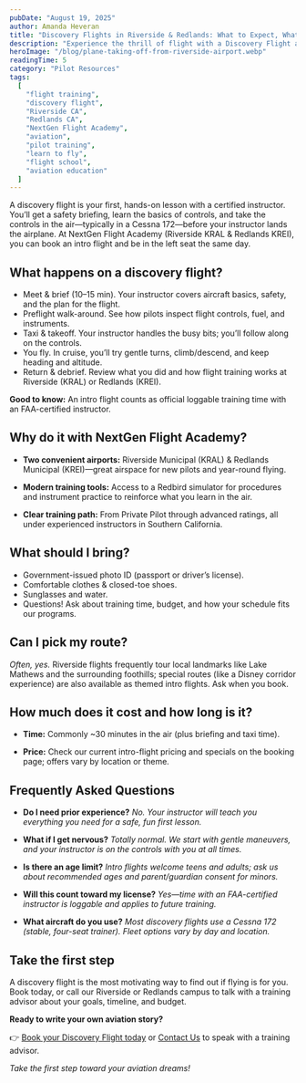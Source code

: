 ```yaml
---
pubDate: "August 19, 2025"
author: Amanda Heveran
title: "Discovery Flights in Riverside & Redlands: What to Expect, What You’ll Do, and How to Book"
description: "Experience the thrill of flight with a Discovery Flight at NextGen Flight Academy in Riverside or Redlands, CA. Learn what to expect, what you’ll do, and how to book your unforgettable first flight."
heroImage: "/blog/plane-taking-off-from-riverside-airport.webp"
readingTime: 5
category: "Pilot Resources"
tags:
  [
    "flight training",
    "discovery flight",
    "Riverside CA",
    "Redlands CA",
    "NextGen Flight Academy",
    "aviation",
    "pilot training",
    "learn to fly",
    "flight school",
    "aviation education"
  ]
---
```


A discovery flight is your first, hands-on lesson with a certified instructor. You’ll get a safety briefing, learn the basics of controls, and take the controls in the air—typically in a Cessna 172—before your instructor lands the airplane. At NextGen Flight Academy (Riverside KRAL & Redlands KREI), you can book an intro flight and be in the left seat the same day.

## What happens on a discovery flight?

- Meet & brief (10–15 min). Your instructor covers aircraft basics, safety, and the plan for the flight.
- Preflight walk-around. See how pilots inspect flight controls, fuel, and instruments.
- Taxi & takeoff. Your instructor handles the busy bits; you’ll follow along on the controls.
- You fly. In cruise, you’ll try gentle turns, climb/descend, and keep heading and altitude.
- Return & debrief. Review what you did and how flight training works at Riverside (KRAL) or Redlands (KREI).

**Good to know:** An intro flight counts as official loggable training time with an FAA-certified instructor.

## Why do it with NextGen Flight Academy?

- **Two convenient airports:** Riverside Municipal (KRAL) & Redlands Municipal (KREI)—great airspace for new pilots and year-round flying.

- **Modern training tools:** Access to a Redbird simulator for procedures and instrument practice to reinforce what you learn in the air.

- **Clear training path:** From Private Pilot through advanced ratings, all under experienced instructors in Southern California.

## What should I bring?

- Government-issued photo ID (passport or driver’s license).
- Comfortable clothes & closed-toe shoes.
- Sunglasses and water.
- Questions! Ask about training time, budget, and how your schedule fits our programs.

## Can I pick my route?

_Often, yes._ Riverside flights frequently tour local landmarks like Lake Mathews and the surrounding foothills; special routes (like a Disney corridor experience) are also available as themed intro flights. Ask when you book.

## How much does it cost and how long is it?

- **Time:** Commonly ~30 minutes in the air (plus briefing and taxi time).

- **Price:** Check our current intro-flight pricing and specials on the booking page; offers vary by location or theme.

## Frequently Asked Questions

- **Do I need prior experience?**
  _No. Your instructor will teach you everything you need for a safe, fun first lesson._

- **What if I get nervous?**
  _Totally normal. We start with gentle maneuvers, and your instructor is on the controls with you at all times._

- **Is there an age limit?**
  _Intro flights welcome teens and adults; ask us about recommended ages and parent/guardian consent for minors._

- **Will this count toward my license?**
  _Yes—time with an FAA-certified instructor is loggable and applies to future training._

- **What aircraft do you use?**
  _Most discovery flights use a Cessna 172 (stable, four-seat trainer). Fleet options vary by day and location._

## Take the first step

A discovery flight is the most motivating way to find out if flying is for you. Book today, or call our Riverside or Redlands campus to talk with a training advisor about your goals, timeline, and budget.

**Ready to write your own aviation story?**

👉 [Book your Discovery Flight today](/intro-flight/) or [Contact Us](/contact) to speak with a training advisor.

_Take the first step toward your aviation dreams!_
